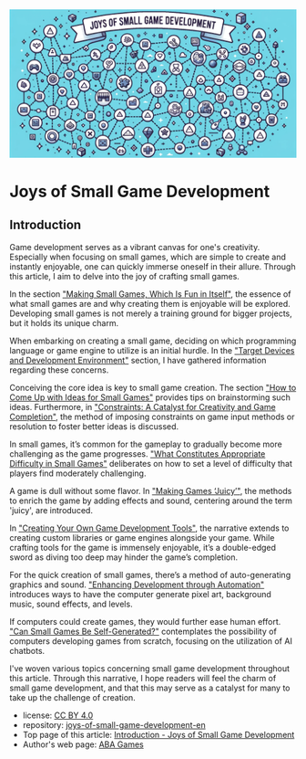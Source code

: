 <img src="./images/joys_of_small_game_development.png" alt="Joys of Small Game Development cover image" width="700"/>

# Joys of Small Game Development

## Introduction

Game development serves as a vibrant canvas for one's creativity. Especially when focusing on small games, which are simple to create and instantly enjoyable, one can quickly immerse oneself in their allure. Through this article, I aim to delve into the joy of crafting small games.

In the section ["Making Small Games, Which Is Fun in Itself"](https://abagames.github.io/joys-of-small-game-development-en/fun_to_make_small_games.html), the essence of what small games are and why creating them is enjoyable will be explored. Developing small games is not merely a training ground for bigger projects, but it holds its unique charm.

When embarking on creating a small game, deciding on which programming language or game engine to utilize is an initial hurdle. In the ["Target Devices and Development Environment"](https://abagames.github.io/joys-of-small-game-development-en/device_and_environment.html) section, I have gathered information regarding these concerns.

Conceiving the core idea is key to small game creation. The section ["How to Come Up with Ideas for Small Games"](https://abagames.github.io/joys-of-small-game-development-en/ideas/) provides tips on brainstorming such ideas. Furthermore, in ["Constraints: A Catalyst for Creativity and Game Completion"](https://abagames.github.io/joys-of-small-game-development-en/restrictions/), the method of imposing constraints on game input methods or resolution to foster better ideas is discussed.

In small games, it’s common for the gameplay to gradually become more challenging as the game progresses. ["What Constitutes Appropriate Difficulty in Small Games"](https://abagames.github.io/joys-of-small-game-development-en/difficulty/) deliberates on how to set a level of difficulty that players find moderately challenging.

A game is dull without some flavor. In ["Making Games ‘Juicy’"](https://abagames.github.io/joys-of-small-game-development-en/make_game_juicy.html), the methods to enrich the game by adding effects and sound, centering around the term 'juicy', are introduced.

In ["Creating Your Own Game Development Tools"](https://abagames.github.io/joys-of-small-game-development-en/tools/), the narrative extends to creating custom libraries or game engines alongside your game. While crafting tools for the game is immensely enjoyable, it’s a double-edged sword as diving too deep may hinder the game’s completion.

For the quick creation of small games, there’s a method of auto-generating graphics and sound. ["Enhancing Development through Automation"](https://abagames.github.io/joys-of-small-game-development-en/procedural/) introduces ways to have the computer generate pixel art, background music, sound effects, and levels.

If computers could create games, they would further ease human effort. ["Can Small Games Be Self-Generated?"](https://abagames.github.io/joys-of-small-game-development-en/generation/) contemplates the possibility of computers developing games from scratch, focusing on the utilization of AI chatbots.

I've woven various topics concerning small game development throughout this article. Through this narrative, I hope readers will feel the charm of small game development, and that this may serve as a catalyst for many to take up the challenge of creation.

- license: [CC BY 4.0](https://creativecommons.org/licenses/by/4.0/deed.en)
- repository: [joys-of-small-game-development-en](https://github.com/abagames/joys-of-small-game-development-en)
- Top page of this article: [Introduction - Joys of Small Game Development](https://abagames.github.io/joys-of-small-game-development-en/)
- Author's web page: [ABA Games](http://www.asahi-net.or.jp/~cs8k-cyu/)
